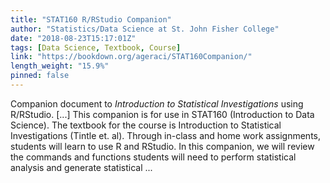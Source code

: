 ```yaml
---
title: "STAT160 R/RStudio Companion"
author: "Statistics/Data Science at St. John Fisher College"
date: "2018-08-23T15:17:01Z"
tags: [Data Science, Textbook, Course]
link: "https://bookdown.org/ageraci/STAT160Companion/"
length_weight: "15.9%"
pinned: false
---
```


Companion document to <em>Introduction to Statistical Investigations</em> using R/RStudio. [...] This companion is for use in STAT160 (Introduction to Data Science). The textbook for the course is Introduction to Statistical Investigations (Tintle et. al). Through in-class and home work assignments, students will learn to use R and RStudio. In this companion, we will review the commands and functions students will need to perform statistical analysis and generate statistical ...
